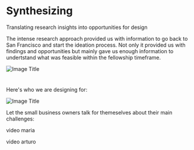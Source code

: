 # Synthesizing

Translating research insights into opportunities for design

The intense research approach provided us with information to go back to San Francisco and start the ideation process. Not only it provided us with findings and opportunities but mainly gave us enough information to undertstand what was feasible within the fellowship timeframe.

![Image Title](http://cl.ly/image/1E1J2z2u0y25/pasted-from-clipboard.png)



#
Here's who we are designing for:



![Image Title]( http://cl.ly/image/1s0r422L3r2D/Personas%20-%20SME.001.jpg)


Let the small business owners talk for themeselves about their main challenges:


video maria


video arturo




